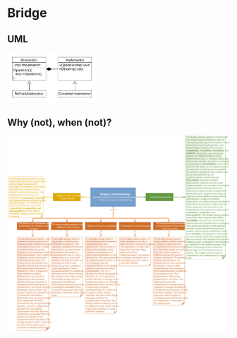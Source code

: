 # Bridge
## UML
<img src=BridgeUML.png width=40% height=40%>

## Why (not), when (not)?
![Bridge](https://raw.githubusercontent.com/NiekBeijloos/Design-Patterns/master/2.%20Structural/2.%20Bridge/Bridge.svg?raw=true)
